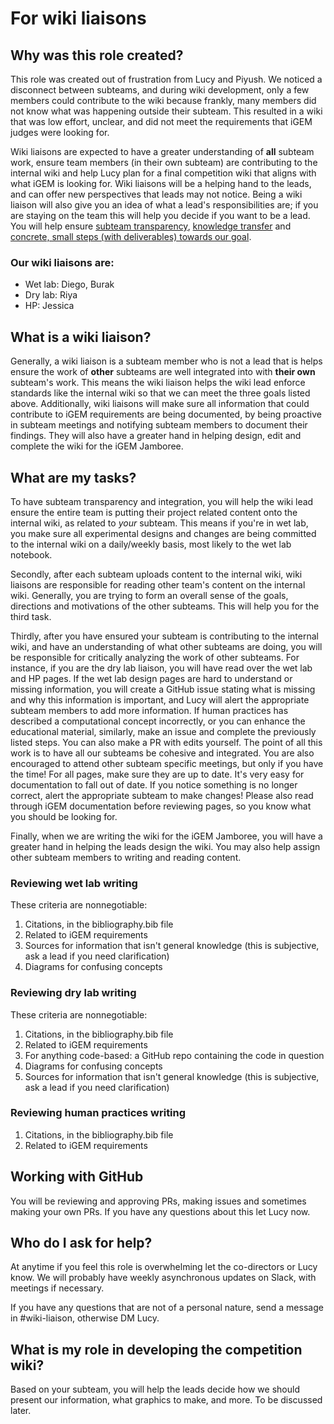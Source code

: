 # For wiki liaisons

<!-- toc -->

## Why was this role created?

This role was created out of frustration from Lucy and Piyush. We noticed a disconnect between subteams, and during wiki development, only a few members could contribute to the wiki because frankly, many members did not know what was happening outside their subteam. This resulted in a wiki that was low effort, unclear, and did not meet the requirements that iGEM judges were looking for.

Wiki liaisons are expected to have a greater understanding of **all** subteam work, ensure team members (in their own subteam) are contributing to the internal wiki and help Lucy plan for a final competition wiki that aligns with what iGEM is looking for. Wiki liaisons will be a helping hand to the leads, and can offer new perspectives that leads may not notice. Being a wiki liaison will also give you an idea of what a lead's responsibilities are; if you are staying on the team this will help you decide if you want to be a lead. You will help ensure [subteam transparency](index.md#subteam-transparency), [knowledge transfer](index.md#knowledge-transfer) and [concrete, small steps (with deliverables) towards our goal](index.md#concrete-small-steps-with-deliverables-towards-our-goal).

### Our wiki liaisons are:

- Wet lab: Diego, Burak
- Dry lab: Riya
- HP: Jessica

## What is a wiki liaison?

Generally, a wiki liaison is a subteam member who is not a lead that is helps ensure the work of **other** subteams are well integrated into with **their own** subteam's work. This means the wiki liaison helps the wiki lead enforce standards like the internal wiki so that we can meet the three goals listed above. Additionally, wiki liaisons will make sure all information that could contribute to iGEM requirements are being documented, by being proactive in subteam meetings and notifying subteam members to document their findings. They will also have a greater hand in helping design, edit and complete the wiki for the iGEM Jamboree.

## What are my tasks?
To have subteam transparency and integration, you will help the wiki lead ensure the entire team is putting their project related content onto the internal wiki, as related to _your_ subteam. This means if you're in wet lab, you make sure all experimental designs and changes are being committed to the internal wiki on a daily/weekly basis, most likely to the wet lab notebook.

Secondly, after each subteam uploads content to the internal wiki, wiki liaisons are responsible for reading other team's content on the internal wiki. Generally, you are trying to form an overall sense of the goals, directions and motivations of the other subteams. This will help you for the third task.

Thirdly, after you have ensured your subteam is contributing to the internal wiki, and have an understanding of what other subteams are doing, you will be responsible for critically analyzing the work of other subteams. For instance, if you are the dry lab liaison, you will have read over the wet lab and HP pages. If the wet lab design pages are hard to understand or missing information, you will create a GitHub issue stating what is missing and why this information is important, and Lucy will alert the appropriate subteam members to add more information. If human practices has described a computational concept incorrectly, or you can enhance the educational material, similarly, make an issue and complete the previously listed steps. You can also make a PR with edits yourself. The point of all this work is to have all our subteams be cohesive and integrated. You are also encouraged to attend other subteam specific meetings, but only if you have the time! For all pages, make sure they are up to date. It's very easy for documentation to fall out of date. If you notice something is no longer correct, alert the appropriate subteam to make changes! Please also read through iGEM documentation before reviewing pages, so you know what you should be looking for.

Finally, when we are writing the wiki for the iGEM Jamboree, you will have a greater hand in helping the leads design the wiki. You may also help assign other subteam members to writing and reading content. 

### Reviewing wet lab writing

These criteria are nonnegotiable:

1. Citations, in the bibliography.bib file
2. Related to iGEM requirements
3. Sources for information that isn't general knowledge (this is subjective, ask a lead if you need clarification)
4. Diagrams for confusing concepts

### Reviewing dry lab writing

These criteria are nonnegotiable:

1. Citations, in the bibliography.bib file
2. Related to iGEM requirements
3. For anything code-based: a GitHub repo containing the code in question
4. Diagrams for confusing concepts
5. Sources for information that isn't general knowledge (this is subjective, ask a lead if you need clarification)

### Reviewing human practices writing
1. Citations, in the bibliography.bib file
2. Related to iGEM requirements

## Working with GitHub
You will be reviewing and approving PRs, making issues and sometimes making your own PRs. If you have any questions about this let Lucy now.

## Who do I ask for help?

At anytime if you feel this role is overwhelming let the co-directors or Lucy know. We will probably have weekly asynchronous updates on Slack, with meetings if necessary.

If you have any questions that are not of a personal nature, send a message in #wiki-liaison, otherwise DM Lucy.

## What is my role in developing the competition wiki?

Based on your subteam, you will help the leads decide how we should present our information, what graphics to make, and more. To be discussed later.
